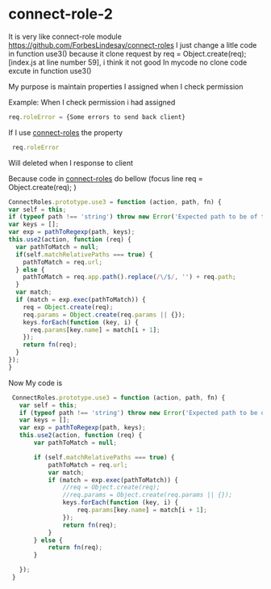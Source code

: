 # connect-role-2
It is very like connect-role module https://github.com/ForbesLindesay/connect-roles
I just change a litle code in function use3() because it clone request by req = Object.create(req); [index.js at line number 59], i think it not good
In mycode no clone code excute in function use3()

My purpose is maintain properties I assigned when I check permission

Example:
 When I check permission i had assigned
  ```javascript
  req.roleError = {Some errors to send back client}
  ```
 If I use <a href="https://github.com/ForbesLindesay/connect-roles">connect-roles</a> the property 
 ```javascript
  req.roleError 
  ```
  Will deleted when I response to client
  
  Because code in <a href="https://github.com/ForbesLindesay/connect-roles">connect-roles</a> do bellow (focus line req = Object.create(req); )
  ```javascript
  ConnectRoles.prototype.use3 = function (action, path, fn) {
  var self = this;
  if (typeof path !== 'string') throw new Error('Expected path to be of type string');
  var keys = [];
  var exp = pathToRegexp(path, keys);
  this.use2(action, function (req) {
    var pathToMatch = null;
    if(self.matchRelativePaths === true) {
      pathToMatch = req.url;
    } else {
      pathToMatch = req.app.path().replace(/\/$/, '') + req.path;
    }
    var match;
    if (match = exp.exec(pathToMatch)) {
      req = Object.create(req);
      req.params = Object.create(req.params || {});
      keys.forEach(function (key, i) {
        req.params[key.name] = match[i + 1];
      });
      return fn(req);
    }
  });
  }
  ```
  Now My code is
 ```javascript
  ConnectRoles.prototype.use3 = function (action, path, fn) {
    var self = this;
    if (typeof path !== 'string') throw new Error('Expected path to be of type string');
    var keys = [];
    var exp = pathToRegexp(path, keys);
    this.use2(action, function (req) {
        var pathToMatch = null;

        if (self.matchRelativePaths === true) {
            pathToMatch = req.url;
            var match;
            if (match = exp.exec(pathToMatch)) {
                //req = Object.create(req);
                //req.params = Object.create(req.params || {});
                keys.forEach(function (key, i) {
                    req.params[key.name] = match[i + 1];
                });
                return fn(req);
            }
        } else {
            return fn(req);
        }

    });
  }
  ```
